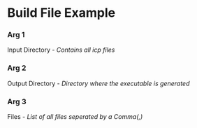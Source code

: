 # Build File Example

### Arg 1

Input Directory - *Contains all icp files*

### Arg 2

Output Directory - *Directory where the executable is generated*

### Arg 3

Files - *List of all files seperated by a Comma(,)*
